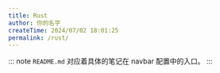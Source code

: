 ```yaml
---
title: Rust
author: 你的名字
createTime: 2024/07/02 18:01:25
permalink: /rust/
---
```


::: note
`README.md` 对应着具体的笔记在 navbar 配置中的入口。
:::
